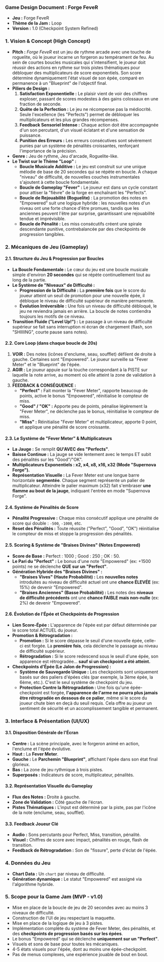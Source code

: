 ### **Game Design Document : Forge FeveR**

- **Jeu :** Forge FeveR
- **Thème de la Jam :** Loop
- **Version :** 1.0 (Checkpoint System Refined)

### **1. Vision & Concept (High Concept)**

- **Pitch :** _Forge FeveR_ est un jeu de rythme arcade avec une touche de roguelite, où le joueur incarne un forgeron au tempérament de feu. Au sein de courtes boucles musicales qui s'intensifient, le joueur doit réussir des actions en rythme sur trois pistes thématiques pour débloquer des multiplicateurs de score exponentiels. Son score détermine dynamiquement l'état visuel de son épée, comparé en permanence à un "Blueprint" de l'objectif final.
- **Piliers de Design :**
  1.  **Satisfaction Exponentielle :** Le plaisir vient de voir des chiffres exploser, passant de scores modestes à des gains colossaux en une fraction de seconde.
  2.  **Quête de la Perfection :** Le jeu ne récompense pas la médiocrité. Seule l'excellence (les "Perfects") permet de débloquer les multiplicateurs et les plus grandes récompenses.
  3.  **Feedback Sensoriel Intense :** Chaque action doit être accompagnée d'un son percutant, d'un visuel éclatant et d'une sensation de puissance.
  4.  **Punition des Erreurs :** Les erreurs consécutives sont sévèrement punies par un système de pénalités croissantes, renforçant l'importance de la précision.
- **Genre :** Jeu de rythme, Jeu d'arcade, Roguelite-like.
- **Le Twist sur le Thème "Loop" :**
  - **Boucle Musicale Additive :** Le jeu est construit sur une unique mélodie de base de 20 secondes qui se répète en boucle. À chaque "niveau" de difficulté, de nouvelles couches instrumentales s'ajoutent à cette boucle fondamentale.
  - **Boucle de Gameplay "Fever" :** Le joueur est dans un cycle constant pour attiser la "fièvre" de la forge en enchaînant les "Perfects".
  - **Boucle de Rejouabilité (Roguelite)** : La promotion des notes en "Empowered" suit une logique hybride : les nouvelles notes d'un niveau ont une forte chance d'être promues, tandis que les anciennes peuvent l'être par surprise, garantissant une rejouabilité tendue et imprévisible.
  - **Boucle de Pénalité :** Les miss consécutifs créent une spirale descendante punitive, contrebalancée par des checkpoints de progression tangibles.

### **2. Mécaniques de Jeu (Gameplay)**

#### **2.1. Structure du Jeu & Progression par Boucles**

- **La Boucle Fondamentale :** Le cœur du jeu est une boucle musicale simple d'environ **20 secondes** qui se répète continuellement tout au long de la partie.
- **Le Système de "Niveaux" de Difficulté :**
  - **Progression de la Difficulté :** La **première fois** que le score du joueur atteint un seuil de promotion pour une nouvelle épée, il débloque le niveau de difficulté supérieur de manière permanente.
  - **Évolution Irréversible :** Une fois un niveau de difficulté débloqué, le jeu ne reviendra jamais en arrière. La boucle de notes contiendra toujours les motifs de ce niveau.
- **Transition Fluide ("Level Up!") :** Le passage à un niveau de difficulté supérieur se fait sans interruption ni écran de chargement (flash, son "SHIIIING", courte pause sans notes).

#### **2.2. Core Loop (dans chaque boucle de 20s)**

1.  **VOIR :** Des notes (icônes d'enclume, seau, soufflet) défilent de droite à gauche. Certaines sont "Empowered". Le joueur surveille sa "Fever Meter" et le "Blueprint" de l'épée.
2.  **AGIR :** Le joueur appuie sur la touche correspondant à la PISTE sur laquelle la note arrive, au moment où elle atteint la zone de validation à gauche.
3.  **FEEDBACK & CONSÉQUENCE :**
    - **"Perfect" :** Fait monter la "Fever Meter", rapporte beaucoup de points, active le bonus "Empowered", réinitialise le compteur de miss.
    - **"Good" / "OK" :** Apporte peu de points, pénalise légèrement la "Fever Meter", ne déclenche pas le bonus, réinitialise le compteur de miss.
    - **"Miss" :** Réinitialise "Fever Meter" et multiplicateur, apporte 0 point, et applique une pénalité de score croissante.

#### **2.3. Le Système de "Fever Meter" & Multiplicateurs**

- **La Jauge :** Se remplit **QU'AVEC des "Perfects"**.
- **Baisse Continue :** La jauge se vide lentement avec le temps ET subit des pénalités sur les "Good"/"OK".
- **Multiplicateurs Exponentiels : x2, x4, x8, x16, x32 (Mode "Supernova Forge").**
- **Représentation Visuelle :** La Fever Meter est une longue barre horizontale **segmentée**. Chaque segment représente un palier de multiplicateur. Atteindre le palier maximum (x32) fait s'embraser **une flamme au bout de la jauge**, indiquant l'entrée en mode "Supernova Forge".

#### **2.4. Système de Pénalités de Score**

- **Pénalité Progressive :** Chaque miss consécutif applique une pénalité de score qui double : `-500`, `-1000`, etc.
- **Reset des Pénalités :** Toute réussite ("Perfect", "Good", "OK") réinitialise le compteur de miss et stoppe la progression des pénalités.

#### **2.5. Scoring & Système de "Braises Divines" (Notes Empowered)**

- **Score de Base :** Perfect : 1000 ; Good : 250 ; OK : 50.
- **Le Pari du "Perfect" :** Le bonus d'une note "Empowered" (ex: +1500 points) ne se déclenche **QUE sur un "Perfect"**.
- **Génération Hybride des "Braises Divines" :**
  - **"Braises Vives" (Haute Probabilité) :** Les **nouvelles notes** introduites au niveau de difficulté actuel ont une **chance ÉLEVÉE** (ex: 15%) de devenir "Empowered".
  - **"Braises Anciennes" (Basse Probabilité) :** Les notes des **niveaux de difficulté précédents** ont une **chance FAIBLE mais non-nulle** (ex: 2%) de devenir "Empowered".

#### **2.6. Évolution de l'Épée et Checkpoints de Progression**

- **Lien Score-Épée :** L'apparence de l'épée est par défaut déterminée par le score total ACTUEL du joueur.
- **Promotion & Rétrogradation :**
  - **Promotion :** Si le score dépasse le seuil d'une nouvelle épée, celle-ci est forgée. La **première fois**, cela déclenche le passage au niveau de difficulté supérieur.
  - **Rétrogradation :** Si le score redescend sous le seuil d'une épée, son apparence est rétrogradée... **sauf si un checkpoint a été atteint.**
- **Checkpoints d'Épée (Le Jalon de Progression) :**
  - **Système de Sauvegarde Unique :** Les checkpoints sont uniquement basés sur des paliers d'épées clés (par exemple, la 3ème épée, la 6ème, etc.). C'est le seul système de checkpoint du jeu.
  - **Protection Contre la Rétrogradation :** Une fois qu'une épée-checkpoint est forgée, **l'apparence de l'arme ne pourra plus jamais être rétrogradée en dessous de ce palier**, même si le score du joueur chute bien en deçà du seuil requis. Cela offre au joueur un sentiment de sécurité et un accomplissement tangible et permanent.

### **3. Interface & Présentation (UI/UX)**

#### **3.1. Disposition Générale de l'Écran**

- **Centre :** La scène principale, avec le forgeron animé en action, l'enclume et l'épée évolutive.
- **Haut :** La **Fever Meter**.
- **Gauche :** Le **Parchemin "Blueprint"**, affichant l'épée dans son état final glorieux.
- **Bas :** La zone de jeu rythmique à trois pistes.
- **Superposés :** Indicateurs de score, multiplicateur, pénalités.

#### **3.2. Représentation Visuelle du Gameplay**

- **Flux des Notes :** Droite à gauche.
- **Zone de Validation :** Côté gauche de l'écran.
- **Pistes Thématiques :** L'input est déterminé par la piste, pas par l'icône de la note (enclume, seau, soufflet).

#### **3.3. Feedback Joueur Clé**

- **Audio :** Sons percutants pour Perfect, Miss, transition, pénalité.
- **Visuel :** Chiffres de score avec impact, pénalités en rouge, flash de transition.
- **Feedback de Rétrogradation :** Son de "fissure", perte d'éclat de l'épée.

### **4. Données du Jeu**

- **Chart Data :** Un `chart` par niveau de difficulté.
- **Génération dynamique :** Le statut "Empowered" est assigné via l'algorithme hybride.

### **5. Scope pour la Game Jam (MVP - v1.0)**

- Mise en place de la boucle de jeu de 20 secondes avec au moins 3 niveaux de difficulté.
- Construction de l'UI de jeu respectant la maquette.
- Mise en place de la logique de jeu à 3 pistes.
- Implémentation complète du système de Fever Meter, des pénalités, et des **checkpoints de progression basés sur les épées**.
- Le bonus "Empowered" qui se déclenche **uniquement sur un "Perfect"**.
- Visuels et sons de base pour toutes les mécaniques.
- 4-5 états visuels pour l'épée, dont au moins une épée-checkpoint.
- Pas de menus complexes, une expérience jouable de bout en bout.

